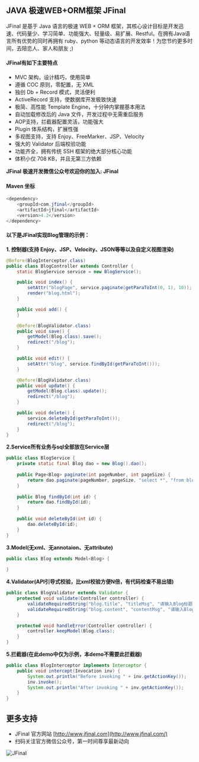 ## JAVA 极速WEB+ORM框架 JFinal


JFinal 是基于 Java 语言的极速 WEB + ORM 框架，其核心设计目标是开发迅速、代码量少、学习简单、功能强大、轻量级、易扩展、Restful。在拥有Java语言所有优势的同时再拥有 ruby、python 等动态语言的开发效率！为您节约更多时间，去陪恋人、家人和朋友 ;)

#### JFinal有如下主要特点
- MVC 架构，设计精巧，使用简单
- 遵循 COC 原则，零配置，无 XML
- 独创 Db + Record 模式，灵活便利
- ActiveRecord 支持，使数据库开发极致快速
- 极简、高性能 Template Engine，十分钟内掌握基本用法
- 自动加载修改后的 Java 文件，开发过程中无需重启服务
- AOP支持，拦截器配置灵活，功能强大
- Plugin 体系结构，扩展性强
- 多视图支持，支持 Enjoy、FreeMarker、JSP、Velocity
- 强大的 Validator 后端校验功能
- 功能齐全，拥有传统 SSH 框架的绝大部分核心功能
- 体积小仅 708 KB，并且无第三方依赖

**JFinal 极速开发微信公众号欢迎你的加入: JFinal**

#### Maven 坐标

```java
<dependency>
    <groupId>com.jfinal</groupId>
    <artifactId>jfinal</artifactId>
    <version>4.2</version>
</dependency>
```

#### 以下是JFinal实现Blog管理的示例：

**1. 控制器(支持 Enjoy、JSP、Velocity、JSON等等以及自定义视图渲染)**

```java
@Before(BlogInterceptor.class)
public class BlogController extends Controller {
    static BlogService service = new BlogService();

    public void index() {
        setAttr("blogPage", service.paginate(getParaToInt(0, 1), 10));
        render("blog.html");
    }

    public void add() {
    }

    @Before(BlogValidator.class)
    public void save() {
        getModel(Blog.class).save();
        redirect("/blog");
    }

    public void edit() {
        setAttr("blog", service.findById(getParaToInt()));
    }

    @Before(BlogValidator.class)
    public void update() {
        getModel(Blog.class).update();
        redirect("/blog");
    }

    public void delete() {
        service.deleteById(getParaToInt());
        redirect("/blog");
    }
}
```

**2.Service所有业务与sql全部放在Service层**

```java
public class BlogService {
    private static final Blog dao = new Blog().dao();
    
    public Page<Blog> paginate(int pageNumber, int pageSize) {
        return dao.paginate(pageNumber, pageSize, "select *", "from blog order by id asc");
    }
    
    public Blog findById(int id) {
        return dao.findById(id);
    }
    
    public void deleteById(int id) {
        dao.deleteById(id);
    }
}
```

**3.Model(无xml、无annotaion、无attribute)**

```java
public class Blog extends Model<Blog> {
    
}
```

**4.Validator(API引导式校验，比xml校验方便N倍，有代码检查不易出错)**

```java
public class BlogValidator extends Validator {
    protected void validate(Controller controller) {
        validateRequiredString("blog.title", "titleMsg", "请输入Blog标题!");
        validateRequiredString("blog.content", "contentMsg", "请输入Blog内容!");
    }

    protected void handleError(Controller controller) {
        controller.keepModel(Blog.class);
    }
}
```

**5.拦截器(在此demo中仅为示例，本demo不需要此拦截器)**

```java
public class BlogInterceptor implements Interceptor {
    public void intercept(Invocation inv) {
        System.out.println("Before invoking " + inv.getActionKey());
        inv.invoke();
        System.out.println("After invoking " + inv.getActionKey());
    }
}
```

## 更多支持
- JFinal 官方网站  [http://www.jfinal.com](http://www.jfinal.com/) 
- 扫码关注官方微信公众号，第一时间尊享最新动向  

![JFinal](http://www.jfinal.com/assets/img/jfinal_weixin_service_qr_code_150.jpg) 



